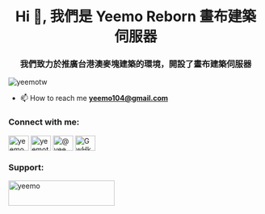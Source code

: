 <h1 align="center">Hi 👋, 我們是 Yeemo Reborn 畫布建築伺服器</h1>
<h3 align="center">我們致力於推廣台港澳麥塊建築的環境，開設了畫布建築伺服器</h3>

<p align="left"> <img src="https://komarev.com/ghpvc/?username=yeemotw&label=Profile%20views&color=0e75b6&style=flat" alt="yeemotw" /> </p>

- 📫 How to reach me **yeemo104@gmail.com**

<h3 align="left">Connect with me:</h3>
<p align="left">
<a href="https://twitter.com/yeemobuildteam" target="blank"><img align="center" src="https://raw.githubusercontent.com/rahuldkjain/github-profile-readme-generator/master/src/images/icons/Social/twitter.svg" alt="yeemobuildteam" height="30" width="40" /></a>
<a href="https://fb.com/yeemoteam" target="blank"><img align="center" src="https://raw.githubusercontent.com/rahuldkjain/github-profile-readme-generator/master/src/images/icons/Social/facebook.svg" alt="yeemoteam" height="30" width="40" /></a>
<a href="https://www.youtube.com/c/@yeemomc" target="blank"><img align="center" src="https://raw.githubusercontent.com/rahuldkjain/github-profile-readme-generator/master/src/images/icons/Social/youtube.svg" alt="@yeemomc" height="30" width="40" /></a>
<a href="https://discord.gg/GwHkvH7uNh" target="blank"><img align="center" src="https://raw.githubusercontent.com/rahuldkjain/github-profile-readme-generator/master/src/images/icons/Social/discord.svg" alt="GwHkvH7uNh" height="30" width="40" /></a>
</p>


<h3 align="left">Support:</h3>
<p><a href="https://www.buymeacoffee.com/yeemo"> <img align="left" src="https://cdn.buymeacoffee.com/buttons/v2/default-yellow.png" height="50" width="210" alt="yeemo" /></a></p><br><br>

